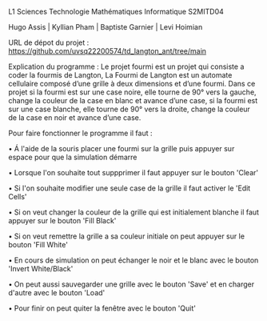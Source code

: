 L1 Sciences Technologie Mathématiques Informatique S2MITD04

Hugo Assis | 
Kyllian Pham | 
Baptiste Garnier | 
Levi Hoimian

URL de dépot du projet : https://github.com/uvsq22200574/td_langton_ant/tree/main

Explication du programme :
Le projet fourmi est un projet qui consiste a coder la fourmis de Langton, La Fourmi de Langton est un automate cellulaire composé d’une grille à
deux dimensions et d’une fourmi. Dans ce projet si la fourmi est sur une case noire, elle tourne de 90° vers la gauche, change
la couleur de la case en blanc et avance d’une case, si la fourmi est sur une case blanche, elle tourne de 90° vers la droite,
change la couleur de la case en noir et avance d’une case.

Pour faire fonctionner le programme il faut :

  • Á l'aide de la souris placer une fourmi sur la grille puis appuyer sur espace pour que la simulation  démarre
 
  • Lorsque l'on souhaite tout suppprimer il faut appuyer sur le bouton 'Clear'
 
  • Si l'on souhaite modifier une seule case de la grille il faut activer le 'Edit Cells'
 
  • Si on veut changer la couleur de la grille qui est initialement blanche il faut appuyer sur le bouton 'Fill Black'
 
  • Si on veut remettre la grille a sa couleur initiale on peut appuyer sur le bouton 'Fill White'
 
  • En cours de simulation on peut échanger le noir et le blanc avec le bouton 'Invert White/Black'
 
  • On peut aussi sauvegarder une grille avec le bouton 'Save' et en charger d'autre avec le bouton 'Load'
 
  • Pour finir on peut quiter la fenêtre avec le bouton 'Quit'
